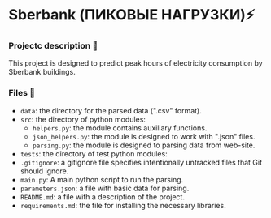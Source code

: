 # Sberbank (ПИКОВЫЕ НАГРУЗКИ)⚡️

### Projectc description 📝

This project is designed to predict peak hours of electricity consumption by Sberbank buildings.

### Files 📁

- `data`: the directory for the parsed data (".csv" format).
- `src`: the directory of python modules:
  - `helpers.py`: the module contains auxiliary functions.
  - `json_helpers.py`: the module is designed to work with ".json" files.
  - `parsing.py`: the module is designed to parsing data from web-site.
- `tests`: the directory of test python modules:
- `.gitignore`: a gitignore file specifies intentionally untracked files that Git should ignore.
- `main.py`: A main python script to run the parsing.
- `parameters.json`: a file with basic data for parsing.
- `README.md`: a file with a description of the project.
- `requirements.md`: the file for installing the necessary libraries.
